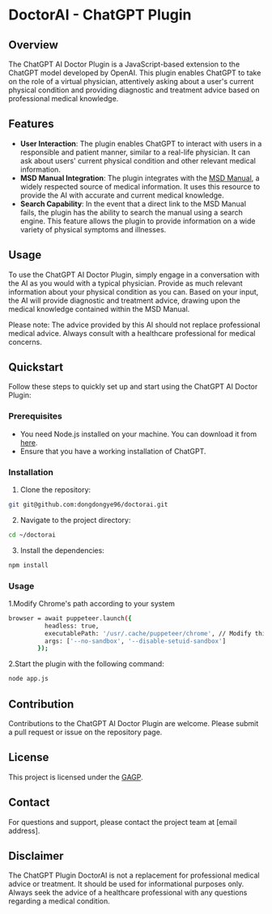 # DoctorAI - ChatGPT Plugin

## Overview
The ChatGPT AI Doctor Plugin is a JavaScript-based extension to the ChatGPT model developed by OpenAI. This plugin enables ChatGPT to take on the role of a virtual physician, attentively asking about a user's current physical condition and providing diagnostic and treatment advice based on professional medical knowledge.

## Features
- **User Interaction**: The plugin enables ChatGPT to interact with users in a responsible and patient manner, similar to a real-life physician. It can ask about users' current physical condition and other relevant medical information.
- **MSD Manual Integration**: The plugin integrates with the [MSD Manual](https://www.msdmanuals.com/professional), a widely respected source of medical information. It uses this resource to provide the AI with accurate and current medical knowledge.
- **Search Capability**: In the event that a direct link to the MSD Manual fails, the plugin has the ability to search the manual using a search engine. This feature allows the plugin to provide information on a wide variety of physical symptoms and illnesses.

## Usage
To use the ChatGPT AI Doctor Plugin, simply engage in a conversation with the AI as you would with a typical physician. Provide as much relevant information about your physical condition as you can. Based on your input, the AI will provide diagnostic and treatment advice, drawing upon the medical knowledge contained within the MSD Manual.

Please note: The advice provided by this AI should not replace professional medical advice. Always consult with a healthcare professional for medical concerns.

## Quickstart

Follow these steps to quickly set up and start using the ChatGPT AI Doctor Plugin:

### Prerequisites

- You need Node.js installed on your machine. You can download it from [here](https://nodejs.org).
- Ensure that you have a working installation of ChatGPT.

### Installation

1. Clone the repository:
```bash
git git@github.com:dongdongye96/doctorai.git
```
2. Navigate to the project directory:
```bash
cd ~/doctorai
```
3. Install the dependencies:
```bash
npm install 
```
### Usage
1.Modify Chrome's path according to your system
```bash
browser = await puppeteer.launch({
          headless: true, 
          executablePath: '/usr/.cache/puppeteer/chrome', // Modify this path according to your system
          args: ['--no-sandbox', '--disable-setuid-sandbox']
        });
```

2.Start the plugin with the following command:
```bash
node app.js
```



## Contribution
Contributions to the ChatGPT AI Doctor Plugin are welcome. Please submit a pull request or issue on the repository page.

## License
This project is licensed under the [GAGP](LICENSE).

## Contact
For questions and support, please contact the project team at [email address].

## Disclaimer
The ChatGPT Plugin DoctorAI is not a replacement for professional medical advice or treatment. It should be used for informational purposes only. Always seek the advice of a healthcare professional with any questions regarding a medical condition.

